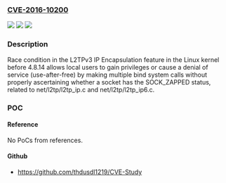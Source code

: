 ### [CVE-2016-10200](https://cve.mitre.org/cgi-bin/cvename.cgi?name=CVE-2016-10200)
![](https://img.shields.io/static/v1?label=Product&message=n%2Fa&color=blue)
![](https://img.shields.io/static/v1?label=Version&message=n%2Fa&color=blue)
![](https://img.shields.io/static/v1?label=Vulnerability&message=n%2Fa&color=brighgreen)

### Description

Race condition in the L2TPv3 IP Encapsulation feature in the Linux kernel before 4.8.14 allows local users to gain privileges or cause a denial of service (use-after-free) by making multiple bind system calls without properly ascertaining whether a socket has the SOCK_ZAPPED status, related to net/l2tp/l2tp_ip.c and net/l2tp/l2tp_ip6.c.

### POC

#### Reference
No PoCs from references.

#### Github
- https://github.com/thdusdl1219/CVE-Study

